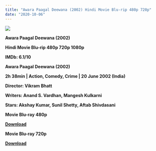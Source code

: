 ```yaml
---
title: "Awara Paagal Deewana (2002) Hindi Movie Blu-rip 480p 720p"
date: "2020-10-06"
---
```


[**![](https://1.bp.blogspot.com/-8Ii3aLiPnHA/Xtm-25ccCiI/AAAAAAAAChI/p51W0TAtwZgLbWU2uInJjHlNBqUS47zpwCLcBGAsYHQ/s1600/awarapagal.jpg)**](https://1.bp.blogspot.com/-8Ii3aLiPnHA/Xtm-25ccCiI/AAAAAAAAChI/p51W0TAtwZgLbWU2uInJjHlNBqUS47zpwCLcBGAsYHQ/s1600/awarapagal.jpg)

 **Awara Paagal Deewana (2002)**

**Hindi Movie Blu-rip 480p 720p 1080p**

**IMDb: 6.1/10**

**Awara Paagal Deewana (2002)**

**2h 38min | Action, Comedy, Crime | 20 June 2002 (India)**

**Director: Vikram Bhatt**

**Writers: Anand S. Vardhan, Mangesh Kulkarni**

**Stars: Akshay Kumar, Sunil Shetty, Aftab Shivdasani**

 **Movie Blu-ray 480p** 

**[Download](https://links.265bkt.xyz/lxi93222740/)** 

 **Movie Blu-ray 720p** 

**[Download](https://links.265bkt.xyz/lxi93222741/)**

